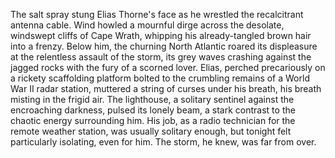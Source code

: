 The salt spray stung Elias Thorne's face as he wrestled the recalcitrant antenna cable.  Wind howled a mournful dirge across the desolate, windswept cliffs of Cape Wrath, whipping his already-tangled brown hair into a frenzy. Below him, the churning North Atlantic roared its displeasure at the relentless assault of the storm, its grey waves crashing against the jagged rocks with the fury of a scorned lover. Elias, perched precariously on a rickety scaffolding platform bolted to the crumbling remains of a World War II radar station, muttered a string of curses under his breath, his breath misting in the frigid air.  The lighthouse, a solitary sentinel against the encroaching darkness, pulsed its lonely beam, a stark contrast to the chaotic energy surrounding him.  His job, as a radio technician for the remote weather station, was usually solitary enough, but tonight felt particularly isolating, even for him. The storm, he knew, was far from over.
